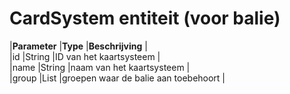 ---
---

# CardSystem entiteit (voor balie)

|**Parameter** |**Type** |**Beschrijving** |  
 |id |String |ID van het kaartsysteem |  
 |name |String |naam van het kaartsysteem |  
 |group |List<Group> |groepen waar de balie aan toebehoort |